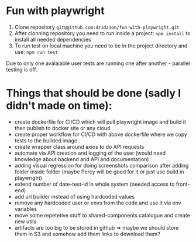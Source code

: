 # Fun with playwright

1. Clone repository `git@github.com:dz1dz1on/fun-with-playwright.git`
2. After clonning repository you need to run inside a project: `npm install` to install all needed dependencies
3. To run test on local machine you need to be in the project directory and use:
`npm run test`

Due to only one avalaiable user tests are running one after another - parallel testing is off.

# Things that should be done (sadly I didn't made on time):
- create dockerfile for CI/CD which will pull playwright image and build it then  publish to docker site or any cloud
- create proper workflow for CI/CD with above dockerfile where we copy tests to the builded image
- create wrapper class around axios to do API requests
- automate via API creation and logging of the user (would need knowledge about backend and API and documentation)
- adding visual regression for doing screenshots comparison after adding folder inside folder (maybe Percy will be good for it or just use build in playwright)
- extend number of date-test-id in whole system (needed access to front-end)
- add url builder instead of using hardcoded values
- remove any hardcoded user or envs from the code and use it via env variables
- move some repetetive stuff to shared-components catalogue and create new utils
- artifacts are too big to be stored in github => maybe we should store them in S3 and somehow add them links to download them?



